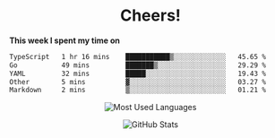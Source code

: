 <h1 align="center">Cheers!</h1>

**This week I spent my time on**
<!--START_SECTION:waka-->

```txt
TypeScript   1 hr 16 mins    ███████████▒░░░░░░░░░░░░░   45.65 %
Go           49 mins         ███████▒░░░░░░░░░░░░░░░░░   29.29 %
YAML         32 mins         █████░░░░░░░░░░░░░░░░░░░░   19.43 %
Other        5 mins          ▓░░░░░░░░░░░░░░░░░░░░░░░░   03.27 %
Markdown     2 mins          ▒░░░░░░░░░░░░░░░░░░░░░░░░   01.21 %
```

<!--END_SECTION:waka-->

<p align="center"><img src="https://github-readme-stats.vercel.app/api/top-langs/?username=thnkrn&layout=compact&hide=html&theme=tokyonight" alt="Most Used Languages" /></p>

<p align="center"><img src="https://github-readme-stats.vercel.app/api?username=thnkrn&show_icons=true&count_private=true&theme=tokyonight" alt="GitHub Stats" /></p>

<!-- <p align="center"><a href="https://wakatime.com"><img src="https://wakatime.com/share/@thnkrn/40092326-d1bd-471b-89da-9a7c63939402.png" /></p>
 -->
